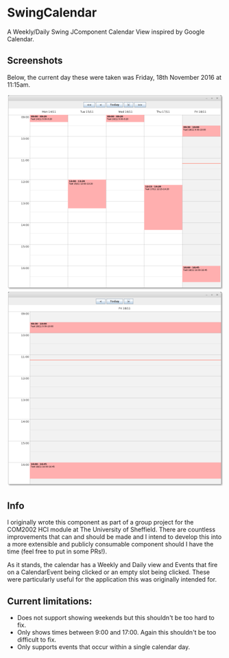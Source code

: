 # SwingCalendar

A Weekly/Daily Swing JComponent Calendar View inspired by Google Calendar.

## Screenshots

Below, the current day these were taken was Friday, 18th November 2016 at 11:15am.

![Week View Calendar](/screenshots/WeekCalendar.png?raw=true "Week View Calendar")
![Day View Calendar](/screenshots/DayCalendar.png?raw=true "Day View Calendar")

## Info

I originally wrote this component as part of a group project for the COM2002 HCI module at The University of Sheffield.
There are countless improvements that can and should be made and I intend to develop this into a more extensible and publicly consumable component should I have the time (feel free to put in some PRs!).

As it stands, the calendar has a Weekly and Daily view and Events that fire on a CalendarEvent being clicked or an empty slot being clicked. These were particularly useful for the application this was originally intended for.

## Current limitations:

- Does not support showing weekends but this shouldn't be too hard to fix.
- Only shows times between 9:00 and 17:00. Again this shouldn't be too difficult to fix.
- Only supports events that occur within a single calendar day.